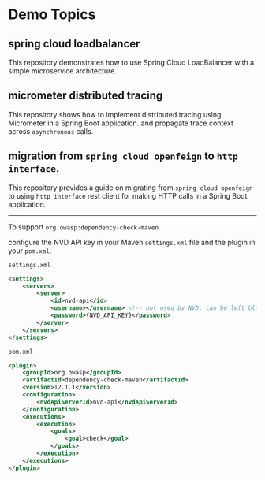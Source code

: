 # Demo Topics
## spring cloud loadbalancer
This repository demonstrates how to use Spring Cloud LoadBalancer with a simple microservice architecture.

## micrometer distributed tracing
This repository shows how to implement distributed tracing using Micrometer in a Spring Boot application.
and propagate trace context across `asynchronous` calls.

## migration from `spring cloud openfeign` to `http interface`. 
This repository provides a guide on migrating from `spring cloud openfeign` to using `http interface` rest client for making HTTP calls in a Spring Boot application.

---
To support `org.owasp:dependency-check-maven`

configure the NVD API key in your Maven `settings.xml` file and the plugin in your `pom.xml`.

`settings.xml`
```xml
<settings>
    <servers>
        <server>
            <id>nvd-api</id>
            <username></username> <!-- not used by NVD; can be left blank -->
            <password>{NVD_API_KEY}</password>
        </server>
    </servers>
</settings>
```

`pom.xml`
```xml
<plugin>
    <groupId>org.owasp</groupId>
    <artifactId>dependency-check-maven</artifactId>
    <version>12.1.1</version>
    <configuration>
        <nvdApiServerId>nvd-api</nvdApiServerId>
    </configuration>
    <executions>
        <execution>
            <goals>
                <goal>check</goal>
            </goals>
        </execution>
    </executions>
</plugin>
```
